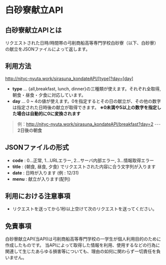 # 白砂寮献立API
## 白砂寮献立APIとは
リクエストされた日時/時間帯の弓削商船高等専門学校白砂寮（以下、白砂寮）の献立をJSONファイルによって返します。  

## 利用方法
http://nityc-nyuta.work/sirasuna_kondateAPI/[type]?day=[day]

- **type** ... {all,breakfast, lunch, dinner}の三種類が使えます。それぞれ全取得,朝食・昼食・夕食に対応しています。
- **day**  ... 0 ~ 4の値が使えます。0を指定するとその日の献立が、その他の数字は指定された日時後の献立が取得できます。 **※0未満や5以上の数字を指定した場合は自動的に0に変換されます**  
>例：http://nityc-nyuta.work/sirasuna_kondateAPI/breakfast?day=2 --- **2日後の朝食**

## JSONファイルの形式
- **code** : 0...正常, 1...URLエラー, 2...サーバ内部エラー, 3...情報取得エラー
- **title** : {朝食, 昼食, 夕食} でリクエストされた内容に合う文字列が入ります
- **date** : 日時が入ります (例 : 12/31)
- **menu** : 献立が入ります(配列)

## 利用における注意事項
- リクエストを送ってから1秒以上空けて次のリクエストを送ってください。

## 免責事項
白砂寮献立API(当API)は弓削商船高等専門学校の一学生が個人利用目的のために作成したものです。
当APIによって取得した情報を利用、使用するなどの行為に関連して生じたあらゆる損害等についても、理由の如何に関わらず一切責任を負いません。　　
